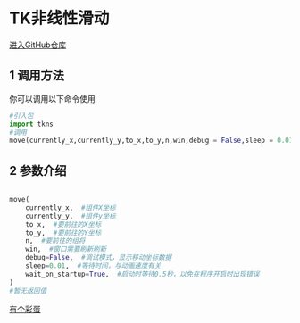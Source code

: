 # TK非线性滑动

[进入GitHub仓库](https://github.com/leletxh/TK-nonlinear-sliding)

## 1 调用方法

你可以调用以下命令使用

```python
#引入包
import tkns
#调用
move(currently_x,currently_y,to_x,to_y,n,win,debug = False,sleep = 0.01,wait_on_startup = True)
```
## 2 参数介绍

```python

move(
    currently_x,  #组件X坐标
    currently_y,  #组件y坐标
    to_x,  #要前往的X坐标
    to_y,  #要前往的Y坐标
    n,  #要前往的组将
    win,  #窗口需要刷新刷新
    debug=False,  #调试模式，显示移动坐标数据
    sleep=0.01,  #等待时间，与动画速度有关
    wait_on_startup=True,  #启动时等待0.5秒，以免在程序开启时出现错误
)
#暂无返回值
```

[有个彩蛋](https://autopatchcn.yuanshen.com/client_app/download/launcher/20240513153024_R4Y2Siji8AadjI0Q/mihoyo/yuanshen_setup_202405121226.exe)

